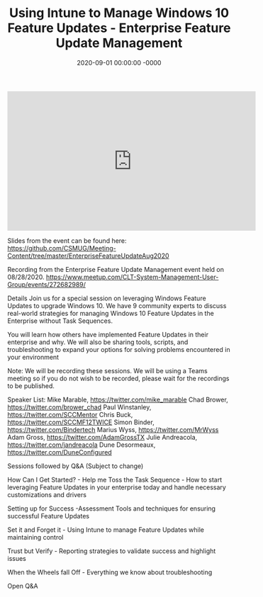 ﻿---
layout: post
title: "Using Intune to Manage Windows 10 Feature Updates - Enterprise Feature Update Management"
date: 2020-09-01 00:00:00 -0000
categories:
---

<iframe loading="lazy" width="560" height="315" src="https://www.youtube.com/embed/DRI2OkJQJO4" title="YouTube video player" frameborder="0" allow="accelerometer; autoplay; clipboard-write; encrypted-media; gyroscope; picture-in-picture" allowfullscreen></iframe>

Slides from the event can be found here:
https://github.com/CSMUG/Meeting-Content/tree/master/EnterpriseFeatureUpdateAug2020

Recording from the Enterprise Feature Update Management event held on 08/28/2020.
https://www.meetup.com/CLT-System-Management-User-Group/events/272682989/

Details
Join us for a special session on leveraging Windows Feature Updates to upgrade Windows 10. We have 9 community experts to discuss real-world strategies for managing Windows 10 Feature Updates in the Enterprise without Task Sequences.

You will learn how others have implemented Feature Updates in their enterprise and why. We will also be sharing tools, scripts, and troubleshooting to expand your options for solving problems encountered in your environment

Note: We will be recording these sessions. We will be using a Teams meeting so if you do not wish to be recorded, please wait for the recordings to be published.

Speaker List:
Mike Marable, https://twitter.com/mike_marable
Chad Brower, https://twitter.com/brower_chad
Paul Winstanley, https://twitter.com/SCCMentor
Chris Buck, https://twitter.com/SCCMF12TWICE
Simon Binder, https://twitter.com/Bindertech
Marius Wyss, https://twitter.com/MrWyss
Adam Gross, https://twitter.com/AdamGrossTX
Julie Andreacola, https://twitter.com/jandreacola
Dune Desormeaux, https://twitter.com/DuneConfigured

Sessions followed by Q&A (Subject to change)

How Can I Get Started? - Help me Toss the Task Sequence - How to start leveraging Feature Updates in your enterprise today and handle necessary customizations and drivers

Setting up for Success -Assessment Tools and techniques for ensuring successful Feature Updates

Set it and Forget it - Using Intune to manage Feature Updates while maintaining control

Trust but Verify - Reporting strategies to validate success and highlight issues

When the Wheels fall Off - Everything we know about troubleshooting

Open Q&A
